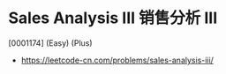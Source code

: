# Sales Analysis III 销售分析 III

[0001174] (Easy) (Plus)

- https://leetcode-cn.com/problems/sales-analysis-iii/
